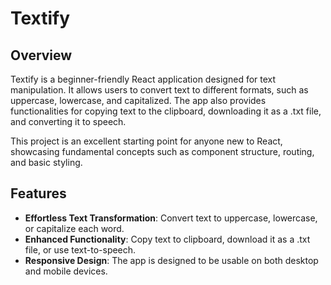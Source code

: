 # Textify

## Overview
Textify is a beginner-friendly React application designed for text manipulation. It allows users to convert text to different formats, such as uppercase, lowercase, and capitalized. The app also provides functionalities for copying text to the clipboard, downloading it as a .txt file, and converting it to speech.

This project is an excellent starting point for anyone new to React, showcasing fundamental concepts such as component structure, routing, and basic styling.

## Features
- **Effortless Text Transformation**: Convert text to uppercase, lowercase, or capitalize each word.
- **Enhanced Functionality**: Copy text to clipboard, download it as a .txt file, or use text-to-speech.
- **Responsive Design**: The app is designed to be usable on both desktop and mobile devices.

